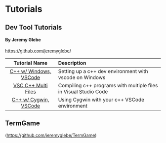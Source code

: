 # Tutorials


## Dev Tool Tutorials
#### By Jeremy Glebe

https://github.com/jeremyglebe/

|                                          Tutorial Name                                          | Description                                                      |
| :---------------------------------------------------------------------------------------------: | :--------------------------------------------------------------- |
| [C++ w/ Windows, VSCode](https://github.com/jeremyglebe/dev_tool_tutorials/tree/master/win_vsc) | Setting up a c++ dev environment with vscode on Windows          |
|   [VSC C++ Multi Files](https://github.com/jeremyglebe/dev_tool_tutorials/tree/master/vsc_mf)   | Compiling c++ programs with multiple files in Visual Studio Code |
| [C++ w/ Cygwin, VSCode](https://github.com/jeremyglebe/dev_tool_tutorials/tree/master/cyg_vsc)  | Using Cygwin with your c++ VSCode environment                    |

## TermGame
(https://github.com/jeremyglebe/TermGame)